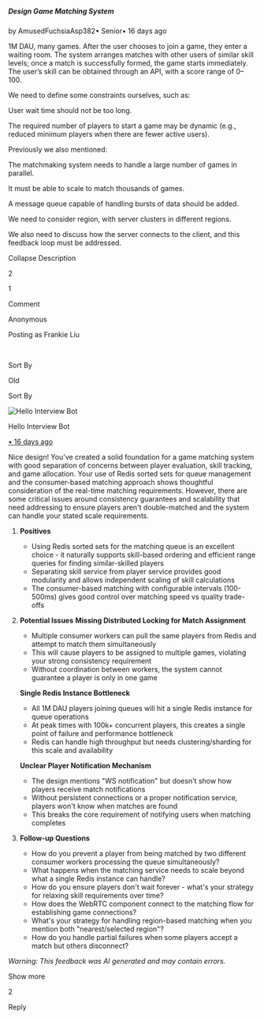 ##### Design Game Matching System

by AmusedFuchsiaAsp382• Senior• 16 days ago

1M DAU, many games. After the user chooses to join a game, they enter a waiting room. The system arranges matches with other users of similar skill levels; once a match is successfully formed, the game starts immediately. The user’s skill can be obtained through an API, with a score range of 0–100.

We need to define some constraints ourselves, such as:

User wait time should not be too long.

The required number of players to start a game may be dynamic (e.g., reduced minimum players when there are fewer active users).

Previously we also mentioned:

The matchmaking system needs to handle a large number of games in parallel.

It must be able to scale to match thousands of games.

A message queue capable of handling bursts of data should be added.

We need to consider region, with server clusters in different regions.

We also need to discuss how the server connects to the client, and this feedback loop must be addressed.

Collapse Description

2

1

Comment

Anonymous

Posting as Frankie Liu

​

Sort By

Old

Sort By

![Hello Interview Bot](https://hellointerview-files.s3.us-west-2.amazonaws.com/public-media/hilogo.jpg)

Hello Interview Bot

[• 16 days ago](https://www.hellointerview.com/community/submissions/cme5bueg50hd7ad08ydtgjo73#comment-cme5bv89w0013ad3bhcgs1oka)

Nice design! You've created a solid foundation for a game matching system with good separation of concerns between player evaluation, skill tracking, and game allocation. Your use of Redis sorted sets for queue management and the consumer-based matching approach shows thoughtful consideration of the real-time matching requirements. However, there are some critical issues around consistency guarantees and scalability that need addressing to ensure players aren't double-matched and the system can handle your stated scale requirements.

1.  **Positives**
    
    -   Using Redis sorted sets for the matching queue is an excellent choice - it naturally supports skill-based ordering and efficient range queries for finding similar-skilled players
    -   Separating skill service from player service provides good modularity and allows independent scaling of skill calculations
    -   The consumer-based matching with configurable intervals (100-500ms) gives good control over matching speed vs quality trade-offs
2.  **Potential Issues** **Missing Distributed Locking for Match Assignment**
    
    -   Multiple consumer workers can pull the same players from Redis and attempt to match them simultaneously
    -   This will cause players to be assigned to multiple games, violating your strong consistency requirement
    -   Without coordination between workers, the system cannot guarantee a player is only in one game
    
    **Single Redis Instance Bottleneck**
    
    -   All 1M DAU players joining queues will hit a single Redis instance for queue operations
    -   At peak times with 100k+ concurrent players, this creates a single point of failure and performance bottleneck
    -   Redis can handle high throughput but needs clustering/sharding for this scale and availability
    
    **Unclear Player Notification Mechanism**
    
    -   The design mentions "WS notification" but doesn't show how players receive match notifications
    -   Without persistent connections or a proper notification service, players won't know when matches are found
    -   This breaks the core requirement of notifying users when matching completes
3.  **Follow-up Questions**
    
    -   How do you prevent a player from being matched by two different consumer workers processing the queue simultaneously?
    -   What happens when the matching service needs to scale beyond what a single Redis instance can handle?
    -   How do you ensure players don't wait forever - what's your strategy for relaxing skill requirements over time?
    -   How does the WebRTC component connect to the matching flow for establishing game connections?
    -   What's your strategy for handling region-based matching when you mention both "nearest/selected region"?
    -   How do you handle partial failures when some players accept a match but others disconnect?

_Warning: This feedback was AI generated and may contain errors._

Show more

2

Reply